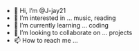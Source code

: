 - 👋 Hi, I’m @J-jay21
- 👀 I’m interested in ... music, reading
- 🌱 I’m currently learning ... coding 
- 💞️ I’m looking to collaborate on ... projects
- 📫 How to reach me ...

<!---
J-jay21/J-jay21 is a ✨ special ✨ repository because its `README.md` (this file) appears on your GitHub profile.
You can click the Preview link to take a look at your changes.
--->
